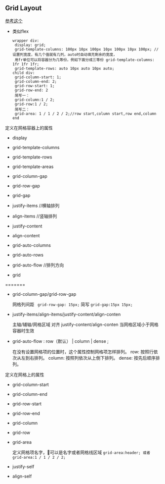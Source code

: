 ## Grid Layout

[参考这个](https://www.jianshu.com/p/d183265a8dad)

- 类似flex
  ```
  wrapper div:
   display: grid;
   grid-template-columns: 100px 10px 100px 10px 100px 10px 100px; //设置列宽度，有几个值就有几列，auto时自动填充剩余的宽度，
   用fr单位可以将容器分为几等份，例如下面分成三等份 grid-template-columns: 1fr 1fr 1fr;
   grid-template-rows: auto 10px auto 10px auto;
  child div:
   grid-column-start: 1; 
   grid-column-end: 2;
   grid-row-start: 1; 
   grid-row-end: 2
   简写一：
   grid-column:1 / 2;
   grid-row:1 / 2;
   简写二：
   grid-area: 1 / 1 / 2 / 2;//row start,column start,row end,column end

  ```
定义在网格容器上的属性
- display
- grid-template-columns
- grid-template-rows
- grid-template-areas
- grid-column-gap
- grid-row-gap

- grid-gap
- justify-items //横轴排列
- align-items //竖轴排列
- justify-content 
- align-content
- grid-auto-columns
- grid-auto-rows
- grid-auto-flow //排列方向
- grid

=======
- grid-column-gap/grid-row-gap

  网格列间距
  ` grid-row-gap: 15px;`
  简写
  `grid-gap:15px 15px;`
- justify-items/align-items/justify-content/align-conten
  
  主轴/辅轴/网格区域 对齐
  justify-content/align-conten 当网格区域小于网格容器时生效
- grid-auto-flow : row（默认） | column | dense ;
  
  在没有设置网格项的位置时，这个属性控制网格项怎样排列。
  row: 按照行依次从左到右排列。
  column: 按照列依次从上倒下排列。
  dense: 按先后顺序排列。

定义在网格上的属性

- grid-column-start

- grid-column-end

- grid-row-start

- grid-row-end

- grid-column

- grid-row

- grid-area

  定义网格项名字，可以是名字或者网格线区域
  `grid-area:header; 或者 grid-area:1 / 1 / 2 / 2;`

- justify-self

- align-self
  
